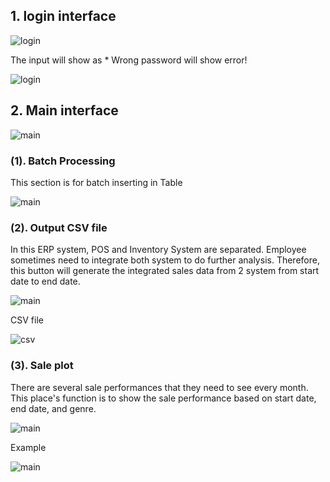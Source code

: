 ## 1. login interface

![login](https://github.com/red574890/TMMA-report-project/blob/main/interface_guide/login.PNG "login")

The input will show as * 
Wrong password will show error!

![login](https://github.com/red574890/TMMA-report-project/blob/main/interface_guide/login2.PNG "login")


## 2. Main interface

![main](https://github.com/red574890/TMMA-report-project/blob/main/interface_guide/main.PNG "main")

### (1). Batch Processing
This section is for batch inserting in Table

![main](https://github.com/red574890/TMMA-report-project/blob/main/interface_guide/main1.PNG "main1")


### (2). Output CSV file
In this ERP system, POS and Inventory System are separated. 
Employee sometimes need to integrate both system to do further analysis. Therefore, this button will generate the integrated sales data from 2 system from start date to end date.

                       
![main](https://github.com/red574890/TMMA-report-project/blob/main/interface_guide/main2.PNG "main2")

CSV file
                       
![csv](https://github.com/red574890/TMMA-report-project/blob/main/interface_guide/csv.PNG "csv")


### (3). Sale plot
There are several sale performances that they need to see every month. This place's function is to show the sale performance based on start date, end date, and genre.

![main](https://github.com/red574890/TMMA-report-project/blob/main/interface_guide/main5.PNG "main2")

Example

![main](https://github.com/red574890/TMMA-report-project/blob/main/interface_guide/bar.png "main")
